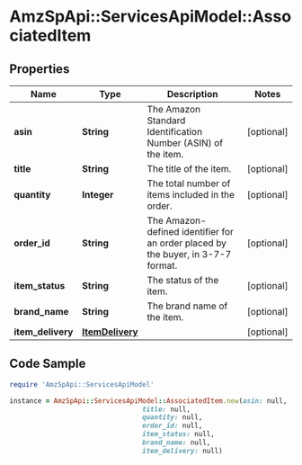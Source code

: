 # AmzSpApi::ServicesApiModel::AssociatedItem

## Properties

Name | Type | Description | Notes
------------ | ------------- | ------------- | -------------
**asin** | **String** | The Amazon Standard Identification Number (ASIN) of the item. | [optional] 
**title** | **String** | The title of the item. | [optional] 
**quantity** | **Integer** | The total number of items included in the order. | [optional] 
**order_id** | **String** | The Amazon-defined identifier for an order placed by the buyer, in 3-7-7 format. | [optional] 
**item_status** | **String** | The status of the item. | [optional] 
**brand_name** | **String** | The brand name of the item. | [optional] 
**item_delivery** | [**ItemDelivery**](ItemDelivery.md) |  | [optional] 

## Code Sample

```ruby
require 'AmzSpApi::ServicesApiModel'

instance = AmzSpApi::ServicesApiModel::AssociatedItem.new(asin: null,
                                 title: null,
                                 quantity: null,
                                 order_id: null,
                                 item_status: null,
                                 brand_name: null,
                                 item_delivery: null)
```


